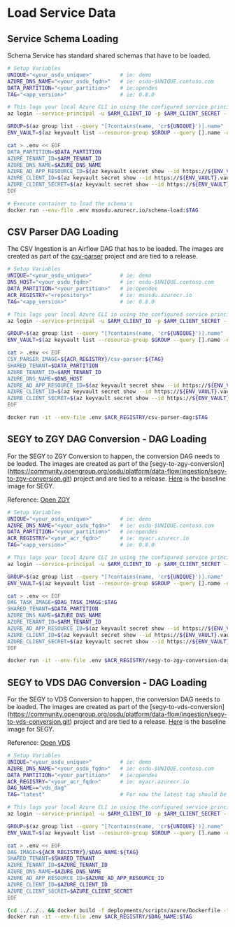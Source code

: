 # Load Service Data

## Service Schema Loading

Schema Service has standard shared schemas that have to be loaded.


```bash
# Setup Variables
UNIQUE="<your_osdu_unique>"         # ie: demo
AZURE_DNS_NAME="<your_osdu_fqdn>"   # ie: osdu-$UNIQUE.contoso.com
DATA_PARTITION="<your_partition>"   # ie:opendes
TAG="<app_version>"                 # ie: 0.8.0

# This logs your local Azure CLI in using the configured service principal.
az login --service-principal -u $ARM_CLIENT_ID -p $ARM_CLIENT_SECRET --tenant $ARM_TENANT_ID

GROUP=$(az group list --query "[?contains(name, 'cr${UNIQUE}')].name" -otsv)
ENV_VAULT=$(az keyvault list --resource-group $GROUP --query [].name -otsv)

cat > .env << EOF
DATA_PARTITION=$DATA_PARTITION
AZURE_TENANT_ID=$ARM_TENANT_ID
AZURE_DNS_NAME=$AZURE_DNS_NAME
AZURE_AD_APP_RESOURCE_ID=$(az keyvault secret show --id https://${ENV_VAULT}.vault.azure.net/secrets/aad-client-id --query value -otsv)
AZURE_CLIENT_ID=$(az keyvault secret show --id https://${ENV_VAULT}.vault.azure.net/secrets/app-dev-sp-username --query value -otsv)
AZURE_CLIENT_SECRET=$(az keyvault secret show --id https://${ENV_VAULT}.vault.azure.net/secrets/app-dev-sp-password --query value -otsv)
EOF

# Execute container to load the schema's
docker run --env-file .env msosdu.azurecr.io/schema-load:$TAG
```

## CSV Parser DAG Loading

The CSV Ingestion is an Airflow DAG that has to be loaded.  The images are created as part of the [csv-parser](https://community.opengroup.org/osdu/platform/data-flow/ingestion/csv-parser/csv-parser) project and are tied to a release.


```bash
# Setup Variables
UNIQUE="<your_osdu_unique>"         # ie: demo
DNS_HOST="<your_osdu_fqdn>"         # ie: osdu-$UNIQUE.contoso.com
DATA_PARTITION="<your_partition>"   # ie:opendes
ACR_REGISTRY="<repository>"         # ie: msosdu.azurecr.io
TAG="<app_version>"                 # ie: 0.8.0

# This logs your local Azure CLI in using the configured service principal.
az login --service-principal -u $ARM_CLIENT_ID -p $ARM_CLIENT_SECRET --tenant $ARM_TENANT_ID

GROUP=$(az group list --query "[?contains(name, 'cr${UNIQUE}')].name" -otsv)
ENV_VAULT=$(az keyvault list --resource-group $GROUP --query [].name -otsv)

cat > .env << EOF
CSV_PARSER_IMAGE=${ACR_REGISTRY}/csv-parser:${TAG}
SHARED_TENANT=$DATA_PARTITION
AZURE_TENANT_ID=$ARM_TENANT_ID
AZURE_DNS_NAME=$DNS_HOST
AZURE_AD_APP_RESOURCE_ID=$(az keyvault secret show --id https://${ENV_VAULT}.vault.azure.net/secrets/aad-client-id --query value -otsv)
AZURE_CLIENT_ID=$(az keyvault secret show --id https://${ENV_VAULT}.vault.azure.net/secrets/app-dev-sp-username --query value -otsv)
AZURE_CLIENT_SECRET=$(az keyvault secret show --id https://${ENV_VAULT}.vault.azure.net/secrets/app-dev-sp-password --query value -otsv)
EOF

docker run -it --env-file .env $ACR_REGISTRY/csv-parser-dag:$TAG
```

## SEGY to ZGY DAG Conversion - DAG Loading

For the SEGY to ZGY Conversion to happen, the conversion DAG needs to be loaded. The images are created as part of the [segy-to-zgy-conversion] (https://community.opengroup.org/osdu/platform/data-flow/ingestion/segy-to-zgy-conversion.git) project and are tied to a release. [Here](community.opengroup.org:5555/osdu/platform/data-flow/ingestion/segy-to-zgy-conversion:latest) is the baseline image for SEGY.

Reference: [Open ZGY](https://community.opengroup.org/osdu/platform/domain-data-mgmt-services/seismic/open-zgy)

```bash
# Setup Variables
UNIQUE="<your_osdu_unique>"         # ie: demo
AZURE_DNS_NAME="<your_osdu_fqdn>"   # ie: osdu-$UNIQUE.contoso.com
DATA_PARTITION="<your_partition>"   # ie:opendes
ACR_REGISTRY="<your_acr_fqdn>"      # ie: myacr.azurecr.io
TAG="<app_version>"                 # ie: 0.8.0

# This logs your local Azure CLI in using the configured service principal.
az login --service-principal -u $ARM_CLIENT_ID -p $ARM_CLIENT_SECRET --tenant $ARM_TENANT_ID

GROUP=$(az group list --query "[?contains(name, 'cr${UNIQUE}')].name" -otsv)
ENV_VAULT=$(az keyvault list --resource-group $GROUP --query [].name -otsv)

cat > .env << EOF
DAG_TASK_IMAGE=$DAG_TASK_IMAGE:$TAG
SHARED_TENANT=$DATA_PARTITION
AZURE_DNS_NAME=$AZURE_DNS_NAME
AZURE_TENANT_ID=$ARM_TENANT_ID
AZURE_AD_APP_RESOURCE_ID=$(az keyvault secret show --id https://${ENV_VAULT}.vault.azure.net/secrets/aad-client-id --query value -otsv)
AZURE_CLIENT_ID=$(az keyvault secret show --id https://${ENV_VAULT}.vault.azure.net/secrets/app-dev-sp-username --query value -otsv)
AZURE_CLIENT_SECRET=$(az keyvault secret show --id https://${ENV_VAULT}.vault.azure.net/secrets/app-dev-sp-password --query value -otsv)
EOF

docker run -it --env-file .env $ACR_REGISTRY/segy-to-zgy-conversion-dag:$TAG
```



## SEGY to VDS DAG Conversion - DAG Loading

For the SEGY to VDS Conversion to happen, the conversion DAG needs to be loaded. The images are created as part of the [segy-to-vds-conversion] (https://community.opengroup.org/osdu/platform/data-flow/ingestion/segy-to-vds-conversion.git) project and are tied to a release. [Here](community.opengroup.org:5555/osdu/platform/domain-data-mgmt-services/seismic/open-vds/openvds-ingestion:latest) is the baseline image for SEGY.

Reference: [Open VDS](https://community.opengroup.org/osdu/platform/domain-data-mgmt-services/seismic/open-vds)

```bash
# Setup Variables
UNIQUE="<your_osdu_unique>"         # ie: demo
AZURE_DNS_NAME="<your_osdu_fqdn>"   # ie: osdu-$UNIQUE.contoso.com
DATA_PARTITION="<your_partition>"   # ie:opendes
ACR_REGISTRY="<your_acr_fqdn>"      # ie: myacr.azurecr.io
DAG_NAME=="vds_dag"
TAG="latest"                        # For now the latest tag should be used for the image places in the Open VDS Project

# This logs your local Azure CLI in using the configured service principal.
az login --service-principal -u $ARM_CLIENT_ID -p $ARM_CLIENT_SECRET --tenant $ARM_TENANT_ID

GROUP=$(az group list --query "[?contains(name, 'cr${UNIQUE}')].name" -otsv)
ENV_VAULT=$(az keyvault list --resource-group $GROUP --query [].name -otsv)

cat > .env << EOF
DAG_IMAGE=${ACR_REGISTRY}/$DAG_NAME:${TAG}
SHARED_TENANT=$SHARED_TENANT
AZURE_TENANT_ID=$AZURE_TENANT_ID
AZURE_DNS_NAME=$AZURE_DNS_NAME
AZURE_AD_APP_RESOURCE_ID=$AZURE_AD_APP_RESOURCE_ID
AZURE_CLIENT_ID=$AZURE_CLIENT_ID
AZURE_CLIENT_SECRET=$AZURE_CLIENT_SECRET
EOF

(cd ../../.. && docker build -f deployments/scripts/azure/Dockerfile -t $ACR_REGISTRY/$DAG_NAME:$TAG .)
docker run -it --env-file .env $ACR_REGISTRY/$DAG_NAME:$TAG
```
